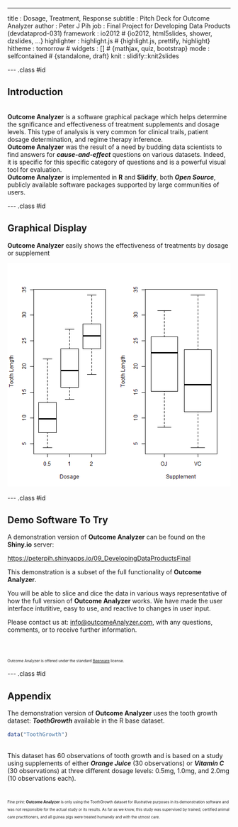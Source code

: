 ---
title       : Dosage, Treatment, Response
subtitle    : Pitch Deck for Outcome Analyzer
author      : Peter J Pih
job         : Final Project for Developing Data Products (devdataprod-031)
framework   : io2012        # {io2012, html5slides, shower, dzslides, ...}
highlighter : highlight.js  # {highlight.js, prettify, highlight}
hitheme     : tomorrow      # 
widgets     : []            # {mathjax, quiz, bootstrap}
mode        : selfcontained # {standalone, draft}
knit        : slidify::knit2slides


--- .class #id 

## Introduction

<style>
strong {
  font-weight: bolder;
}
em {
  font-weight: bolder;
  font-style: italic;
}

small {
    font-size: 60%;
    line-height: 20%;
}
</style>
<br>  
<strong>Outcome Analyzer</strong> is a software graphical package which helps determine the sgnificance and effectiveness of treatment supplements and dosage levels. This type of analysis is very common for clinical trails, patient dosage determination, and regime therapy inference.  
<br>  
<strong>Outcome Analyzer</strong> was the result of a need by budding data scientists to find answers for <em>cause-and-effect</em> questions on various datasets. Indeed, it is specific for this specific category of questions and is a powerful visual tool for evaluation.  
<br>  
<strong>Outcome Analyzer</strong> is implemented in <strong>R</strong> and <strong>Slidify</strong>, both <em>Open Source</em>, publicly available software packages supported by large communities of users.  


--- .class #id 

## Graphical Display

<strong>Outcome Analyzer</strong> easily shows the effectiveness of treatments by dosage or supplement

![plot of chunk unnamed-chunk-1](assets/fig/unnamed-chunk-1-1.png) 

--- .class #id 

## Demo Software To Try

A demonstration version of <strong>Outcome Analyzer</strong> can be found on the <strong>Shiny.io</strong> server:
  
  
https://peterpih.shinyapps.io/09_DevelopingDataProductsFinal

This demonstration is a subset of the full functionality of <strong>Outcome Analyzer</strong>.  

You will be able to slice and dice the data in various ways representative of how the full version of <strong>Outcome Analyzer</strong> works.  We have made the user interface intutitive, easy to use, and reactive to changes in user input.

Please contact us at: info@outcomeAnalyzer.com, with any questions, comments, or to receive further information.
<br>
<br>
<br>
<br>
<small>Outcome Analyzer is offered under the standard [Beerware](https://en.wikipedia.org/wiki/Beerware) license.</small>

--- .class #id 

## Appendix

The demonstration version of <strong>Outcome Analyzer</strong> uses the tooth growth dataset: <em>ToothGrowth</em> available in the R base dataset.


```r
data("ToothGrowth")
```
<br>
This dataset has 60 observations of tooth growth and is based on a study using supplements of either <em>Orange Juice</em> (30 observations) or <em>Vitamin C</em> (30 observations) at three different dosage levels: 0.5mg, 1.0mg, and 2.0mg (10 observations each).

<br>
<br>
<br>
<small> Fine print:  
<strong>Outcome Analyzer</strong> is only using the ToothGrowth dataset for illustrative purposes in its demonstration software and was not responsible for the actual study or its results. As far as we know, this study was supervised by trained, certified animal care practitioners, and all guinea pigs were treated humanely and with the utmost care.</small>

